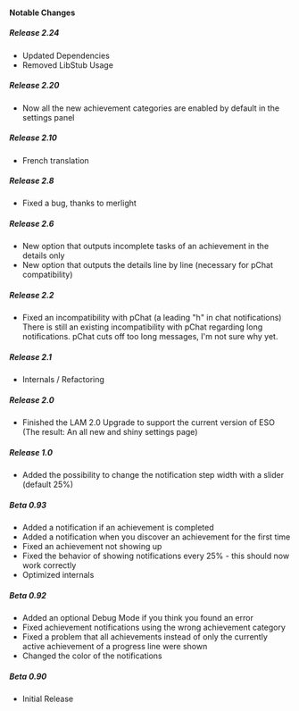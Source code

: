 #### Notable Changes

##### Release 2.24
* Updated Dependencies
* Removed LibStub Usage

##### Release 2.20
* Now all the new achievement categories are enabled by default in the settings panel

##### Release 2.10
* French translation

##### Release 2.8
* Fixed a bug, thanks to merlight

##### Release 2.6
* New option that outputs incomplete tasks of an achievement in the details only
* New option that outputs the details line by line (necessary for pChat compatibility)

##### Release 2.2
* Fixed an incompatibility with pChat (a leading "h" in chat notifications) There is still an existing incompatibility with pChat regarding long notifications. pChat cuts off too long messages, I'm not sure why yet.

##### Release 2.1
* Internals / Refactoring

##### Release 2.0
* Finished the LAM 2.0 Upgrade to support the current version of ESO (The result: An all new and shiny settings page)

##### Release 1.0
* Added the possibility to change the notification step width with a slider (default 25%)

##### Beta 0.93
* Added a notification if an achievement is completed
* Added a notification when you discover an achievement for the first time
* Fixed an achievement not showing up
* Fixed the behavior of showing notifications every 25% - this should now work correctly
* Optimized internals

##### Beta 0.92
* Added an optional Debug Mode if you think you found an error
* Fixed achievement notifications using the wrong achievement category
* Fixed a problem that all achievements instead of only the currently active achievement of a progress line were shown
* Changed the color of the notifications

##### Beta 0.90
* Initial Release